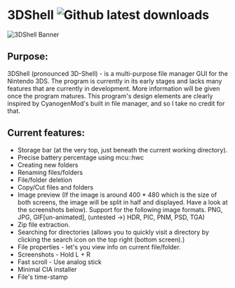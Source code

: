 # 3DShell ![Github latest downloads](https://img.shields.io/github/downloads/joel16/3DShell/total.svg)

![3DShell Banner](http://i.imgur.com/Z2pzVVZ.png)

Purpose:
--------------------------------------------------------------------------------

3DShell (pronounced 3D-Shell) - is a multi-purpose file manager GUI for the Nintendo 3DS. The program is currently in its early stages and lacks many features that are currently in development. More information will be given once the program matures. This program's design elements are clearly inspired by CyanogenMod's built in file manager, and so I take no credit for that.


Current features:
--------------------------------------------------------------------------------
- Storage bar (at the very top, just beneath the current working directory).
- Precise battery percentage using mcu::hwc
- Creating new folders
- Renaming files/folders
- File/folder deletion
- Copy/Cut files and folders
- Image preview (If the image is around 400 * 480 which is the size of both screens, the image will be split in half and displayed. Have a look at the screenshots below). Support for the following image formats. PNG, JPG, GIF[un-animated], (untested ->) HDR, PIC, PNM, PSD, TGA)
- Zip file extraction.
- Searching for directories (allows you to quickly visit a directory by clicking the search icon on the top right (bottom screen).)
- File properties - let's you view info on current file/folder.
- Screenshots - Hold L + R
- Fast scroll - Use analog stick
- Minimal CIA installer
- File's time-stamp

